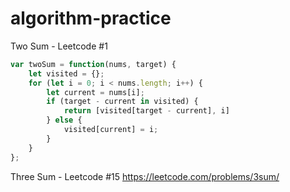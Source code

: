 # algorithm-practice

Two Sum - Leetcode #1
```javascript
var twoSum = function(nums, target) {
    let visited = {};
    for (let i = 0; i < nums.length; i++) {
        let current = nums[i];
        if (target - current in visited) {
            return [visited[target - current], i]
        } else {
            visited[current] = i;
        }
    }
};
```

Three Sum - Leetcode #15
https://leetcode.com/problems/3sum/